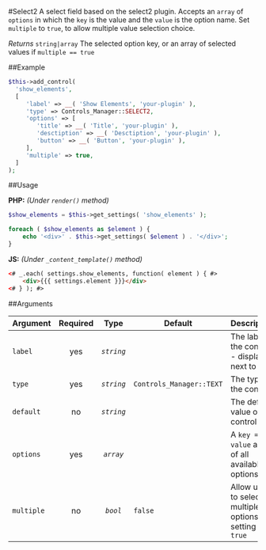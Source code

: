#Select2
A select field based on the select2 plugin. Accepts an `array` of `options` in which the `key` is the value and the `value` is the option name. Set `multiple` to `true`, to allow multiple value selection choice.

*Returns* `string|array` The selected option key, or an array of selected values if `multiple == true`

##Example

```php
$this->add_control(
  'show_elements',
  [
     'label' => __( 'Show Elements', 'your-plugin' ),
     'type' => Controls_Manager::SELECT2,
     'options' => [
     	'title' => __( 'Title', 'your-plugin' ),
     	'desctiption' => __( 'Desctiption', 'your-plugin' ),
     	'button' => __( 'Button', 'your-plugin' ),
     ],
     'multiple' => true,
  ]
);
```

##Usage

**PHP:** *(Under `render()` method)*
```php
$show_elements = $this->get_settings( 'show_elements' );

foreach ( $show_elements as $element ) {
    echo '<div>' . $this->get_settings( $element ) . '</div>';
}
```

**JS:** *(Under `_content_template()` method)*
```html
<# _.each( settings.show_elements, function( element ) { #>
    <div>{{{ settings.element }}}</div>
<# } ); #>
```

##Arguments

Argument       | Required   | Type         | Default                      | Description
------------   | :--------: | :------:     | ---------------------------- | ---------------------------------------------
`label`        | yes        | *`string`*   |                              | The label of the control - displayed next to it
`type`         | yes        | *`string`*   | `Controls_Manager::TEXT`     | The type of the control
`default`      | no         | *`string`*   |                              | The default value of the control
`options`      | yes        | *`array`*    |                              | A `key => value` array of all available options 
`multiple`     | no         | *`bool`*     | `false`                      | Allow users to select multiple options by setting to `true`
